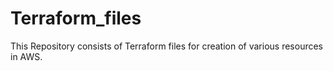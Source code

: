 # Terraform_files

This Repository consists of Terraform files for creation of various resources in AWS.
